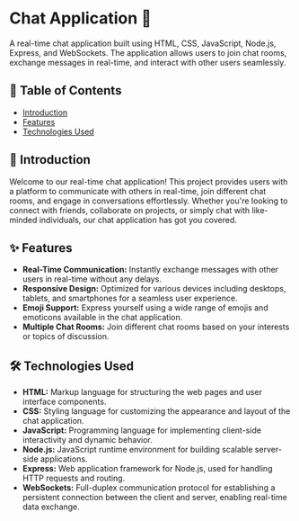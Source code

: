 # Chat Application 🚀

A real-time chat application built using HTML, CSS, JavaScript, Node.js, Express, and WebSockets. The application allows users to join chat rooms, exchange messages in real-time, and interact with other users seamlessly.

## 📝 Table of Contents

- [Introduction](#introduction)
- [Features](#features)
- [Technologies Used](#technologies-used)

## 🎉 Introduction

Welcome to our real-time chat application! This project provides users with a platform to communicate with others in real-time, join different chat rooms, and engage in conversations effortlessly. Whether you're looking to connect with friends, collaborate on projects, or simply chat with like-minded individuals, our chat application has got you covered.

## ✨ Features

- **Real-Time Communication:** Instantly exchange messages with other users in real-time without any delays.
- **Responsive Design:** Optimized for various devices including desktops, tablets, and smartphones for a seamless user experience.
- **Emoji Support:** Express yourself using a wide range of emojis and emoticons available in the chat application.
- **Multiple Chat Rooms:** Join different chat rooms based on your interests or topics of discussion.

## 🛠️ Technologies Used

- **HTML:** Markup language for structuring the web pages and user interface components.
- **CSS:** Styling language for customizing the appearance and layout of the chat application.
- **JavaScript:** Programming language for implementing client-side interactivity and dynamic behavior.
- **Node.js:** JavaScript runtime environment for building scalable server-side applications.
- **Express:** Web application framework for Node.js, used for handling HTTP requests and routing.
- **WebSockets:** Full-duplex communication protocol for establishing a persistent connection between the client and server, enabling real-time data exchange.


